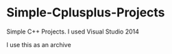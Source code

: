 # Simple-Cplusplus-Projects

Simple C++ Projects. I used Visual Studio 2014

I use this as an archive
